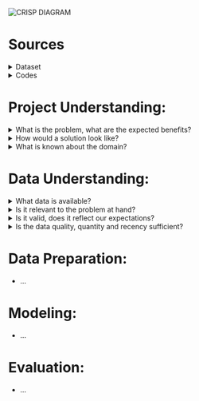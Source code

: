 ![CRISP DIAGRAM](https://www.dropbox.com/s/uzgq4j18lkrto6c/Screen%20Shot%202022-04-24%20at%2017.28.46.png?dl=0)

# Sources
<details><summary>Dataset</summary>

* <a href="https://www.kaggle.com/datasets/sayansh001/global-transshipment-behaviour">Kaggle Data Source</a>
* <a href="https://github.com/neuhart/Doing_DataScience_SS22/blob/main/README.md">README</a>
* <a href="https://github.com/neuhart/Doing_DataScience_SS22/blob/main/data_description.md">Specified Data Description</a>
* <a href="https://github.com/neuhart/Doing_DataScience_SS22/tree/main/data">Modified and Original Dataset</a>




</p>
</details>

<details><summary>Codes</summary>
  
* <a href="https://github.com/neuhart/Doing_DataScience_SS22/blob/main/maps.ipynb">Global Map</a>
* <a href="https://github.com/neuhart/Doing_DataScience_SS22/blob/main/EDA.ipynb">Data Cleaning</a>
* <a href="https://github.com/neuhart/Doing_DataScience_SS22/blob/main/transformation.ipynb">Data Transformation</a>
* <a href="https://github.com/neuhart/Doing_DataScience_SS22/blob/Clustering/Clustering_p.ipynb">Dimensional Reduction</a>

</p>
</details>






# Project Understanding:

<details><summary> What is the problem, what are the expected benefits? </summary>

* Transhipment, i.e. ship to ship transactions involving goods, personnel etc., is a global phenomenon that often takes places in international waters 

* Good faith actors have no incentive to report their activities and often do not have GOs and NGOs they could report to

* This enables bad actors to hide activities like human rights abuses, tax evasion and supply chain obfuscation
  
</p>
</details>

<details><summary> How would a solution look like? </summary>

* To gain and present an understanding of the underlying mechanisms of transshipment behavior

* To identify patterns in transshipping behavior that enable stakeholders to target only the relevant sub-samples for further analysis and action

</details>

<details><summary> What is known about the domain? </summary>

* The original research paper that created the dataset, the kaggle description and further research by our own team (readme and data description)

  - Identifying Global Patterns of Transshipment Behavior <a href="https://www.frontiersin.org/articles/10.3389/fmars.2018.00240/full#:~:text=Transshipment%20behaviors%20were%20identified%20using,single%2Dvessel%20loitering%E2%80%9D%20events">Miller et al. (2018)</a> 

  - <a href="https://www.kaggle.com/datasets/sayansh001/global-transshipment-behaviour">Data Source</a>

  - <a href="https://github.com/neuhart/Doing_DataScience_SS22/blob/draft_goals/README.md">README</a>

  - <a href="https://github.com/neuhart/Doing_DataScience_SS22/blob/draft_goals/data_description.md">Data description</a>
  
</details>

# Data Understanding:

<details><summary> What data is available? </summary>

* A dataset featuring pre-identified encounter events between larger vessels( > 300 GT) related to the fishing industry

* A similar dataset featuring loitering events of a single larger vessel related to the fishing industry, but no other vessels with active AIS systems nearby

* A list of transshipment capable vessels and a list of their respective features(flag etc...) 
  
 </details>

<details><summary> Is it relevant to the problem at hand? </summary>

* Highly: We have the geographic distribution, time intervals, timestamps of events and additional features at the transshipment vessel level 
  
   </details>

<details><summary> Is it valid, does it reflect our expectations? </summary>

* The dataset complies with its description, including metadata, the original research is published and peer reviewed and also external sources
  
   </details>

<details><summary> Is the data quality, quantity and recency sufficient? </summary>

* There are some slight issues with data quality that can be easily alleviated via standard methods

* Data quantity is well beyond the need of most standard approaches

* Recency will require some further investigation during evaluation

  - While the data is from within the last decade, there could be some shifts in behavior during the 5 years included in the datasets

  - We do however include time related data in our models to counter this issue early on
  
   </details>

# Data Preparation:

* ...

# Modeling:

* ...

# Evaluation:

* ...
